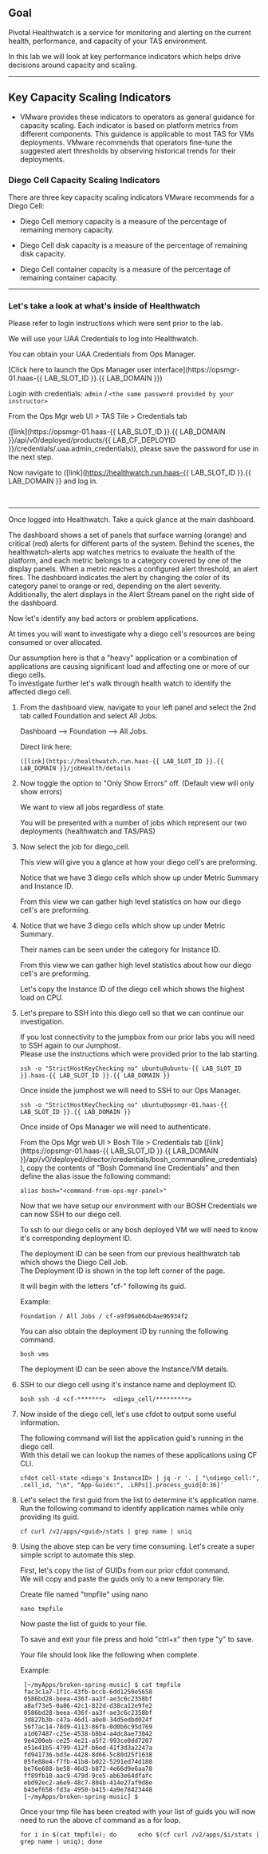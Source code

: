 ## Goal

Pivotal Healthwatch is a service for monitoring and alerting on the current health, performance, and capacity of your TAS environment.  

In this lab we will look at key performance indicators which helps drive decisions around capacity and scaling.    

---


## Key Capacity Scaling Indicators  

- VMware provides these indicators to operators as general guidance for capacity scaling. Each indicator is based on platform metrics from different components. This guidance is applicable to most TAS for VMs deployments. VMware recommends that operators fine-tune the suggested alert thresholds by observing historical trends for their deployments.

### Diego Cell Capacity Scaling Indicators

There are three key capacity scaling indicators VMware recommends for a Diego Cell:

- Diego Cell memory capacity is a measure of the percentage of remaining memory capacity. 

- Diego Cell disk capacity is a measure of the percentage of remaining disk capacity. 

- Diego Cell container capacity is a measure of the percentage of remaining container capacity. 

---

### Let's take a look at what's inside of Healthwatch  

Please refer to login instructions which were sent prior to the lab.  

We will use your UAA Credentials to log into Healthwatch.  

You can obtain your UAA Credentials from Ops Manager.  

[Click here to launch the Ops Manager user interface](https://opsmgr-01.haas-{{ LAB_SLOT_ID }}.{{ LAB_DOMAIN }})

Login with credentials: `admin` / `<the same password provided by your instructor>`


From the Ops Mgr web UI > TAS Tile > Credentials tab

([link](https://opsmgr-01.haas-{{ LAB_SLOT_ID }}.{{ LAB_DOMAIN }}/api/v0/deployed/products/{{ LAB_CF_DEPLOYID }}/credentials/.uaa.admin_credentials)), please save the password for use in the next step.    


Now navigate to  ([link](https://healthwatch.run.haas-{{ LAB_SLOT_ID }}.{{ LAB_DOMAIN }}   and log in.  

<br/>

---

Once logged into Healthwatch.  Take a quick glance at the main dashboard.   


The dashboard shows a set of panels that surface warning (orange) and critical (red) alerts for different parts of the system. 
Behind the scenes, the healthwatch-alerts app watches metrics to evaluate the health of the platform, and each metric belongs to a category covered by 
one of the display panels. When a metric reaches a configured alert threshold, an alert fires. The dashboard indicates the alert by changing the color of its 
category panel to orange or red, depending on the alert severity. Additionally, the alert displays in the Alert Stream panel on the right side of the dashboard.


Now let's identify any bad actors or problem applications.   

At times you will want to investigate why a diego cell's resources are being consumed or over allocated.   

Our assumption here is that a "heavy" application or a combination of applications are causing significant load and affecting one or more of our diego cells.   
To investigate further let's walk through health watch to identify the affected diego cell.   


1.  From the dashboard view, navigate to your left panel and select the 2nd tab called Foundation and select All Jobs.

    Dashboard --> Foundation --> All Jobs. 
    
    Direct link here: 
    
    ```copy-and-edit
    ([link](https://healthwatch.run.haas-{{ LAB_SLOT_ID }}.{{ LAB_DOMAIN }}/jobHealth/details
    ```
    
2. Now toggle the option to "Only Show Errors" off.   (Default view will only show errors) 

   We want to view all jobs regardless of state. 
   
   You will be presented with a number of jobs which represent our two deployments (healthwatch and TAS/PAS)
   

3. Now select the job for diego_cell.  
   
   This view will give you a glance at how your diego cell's are preforming.   
   
   Notice that we have 3 diego cells which show up under Metric Summary and Instance ID.   
   
   From this view we can gather high level statistics on how our diego cell's are preforming. 
   
   
      
4. Notice that we have 3 diego cells which show up under Metric Summary.

   Their names can be seen under the category for Instance ID.   
   
   From this view we can gather high level statistics about how our diego cell's are preforming. 
   
   Let's copy the Instance ID of the diego cell which shows the highest load on CPU.  
   

5. Let's prepare to SSH into this diego cell so that we can continue our investigation.       

   If you lost connectivity to the jumpbox from our prior labs you will need to SSH again to our Jumphost.   
   Please use the instructions which were provided prior to the lab starting.   

   ```execute
   ssh -o "StrictHostKeyChecking no" ubuntu@ubuntu-{{ LAB_SLOT_ID }}.haas-{{ LAB_SLOT_ID }}.{{ LAB_DOMAIN }}
   ```

   Once inside the jumphost we will need to SSH to our Ops Manager.  

   ```execute
   ssh -o "StrictHostKeyChecking no" ubuntu@opsmgr-01.haas-{{ LAB_SLOT_ID }}.{{ LAB_DOMAIN }}
   ```


   Once inside of Ops Manager we will need to authenticate.


   From the Ops Mgr web UI > Bosh Tile > Credentials tab ([link](https://opsmgr-01.haas-{{ LAB_SLOT_ID }}.{{ LAB_DOMAIN }}/api/v0/deployed/director/credentials/bosh_commandline_credentials)), copy the contents of "Bosh Command line Credentials" and then define the alias issue the following command:  

   ```copy-and-edit
   alias bosh="<command-from-ops-mgr-panel>"
   ```
   
   Now that we have setup our environment with our BOSH Credentials we can now SSH to our diego cell.
   
   To ssh to our diego cells or any bosh deployed VM we will need to know it's corresponding deployment ID.   
   
   The deployment ID can be seen from our previous healthwatch tab which shows the Diego Cell Job.   
   The Deployment ID is shown in the top left corner of the page.   
   
   It will begin with the letters "cf-" following its guid.   
   
   Example: 
   
   ```
   Foundation / All Jobs / cf-a9f06a06db4ae96934f2
   ```
   
   You can also obtain the deployment ID by running the following command.   
   
   ```execute
   bosh vms
   ```
   
   The deployment ID can be seen above the Instance/VM details.   
   
   
   
      
6. SSH to our diego cell using it's instance name and deployment ID.  

   ```copy-and-edit
   bosh ssh -d <cf-*******>  <diego_cell/*********>
   ```
      
7. Now inside of the diego cell, let's use cfdot to output some useful information.     
   
   The following command will list the application guid's running in the diego cell.   
   With this detail we can lookup the names of these applications using CF CLI.    
   
   ```copy-and-edit
   cfdot cell-state <diego's InstanceID> | jq -r '. | "\ndiego_cell:", .cell_id, "\n", "App-Guids:", .LRPs[].process_guid[0:36]'
   ```
   
8. Let's select the first guid from the list to determine it's application name.
   Run the following command to identify application names while only providing its guid.  
      
   ```copy-and-edit
   cf curl /v2/apps/<guid>/stats | grep name | uniq
   ```
   
9. Using the above step can be very time consuming. 
   Let's create a super simple script to automate this step. 
   
   First, let's copy the list of GUIDs from our prior cfdot command.   
   We will copy and paste the guids only to a new temporary file.   
   
   Create file named "tmpfile" using nano
   
   ```execute-2
   nano tmpfile
   ```
   
   Now paste the list of guids to your file. 
   
   To save and exit your file press and hold "ctrl+x" then type "y" to save.   
   
   Your file should look like the following when complete.   
   
   Example: 
   ```
    [~/myApps/broken-spring-music] $ cat tmpfile 
    fac3c1a7-1f1c-43fb-bccb-6dd1250e5658
    0586bd28-beea-436f-aa3f-ae3c6c2358bf
    a8af73e5-0a86-42c1-822d-d38ca12e9fe2
    0586bd28-beea-436f-aa3f-ae3c6c2358bf
    3d827b3b-c47a-46d1-a0e0-34d5edbd024f
    56f7ac14-78d9-4113-86fb-0d0b6c95d769
    a1d67487-c25e-4538-b8b4-a4dc8ae73042
    9e4200eb-ce25-4e21-a5f2-993ce0dd7207
    e51e41b5-4799-412f-b6ed-41f3d3a2247a
    fd941736-bd3e-4428-8d66-5c80d25f1638
    05fe88e4-f7fb-41b8-b022-5291ed74d188
    be76e688-be58-46d3-b872-4e66d9e6aa78
    ff89fb10-aac9-479d-9ce5-ab63e64dfafc
    ebd92ec2-a6e9-48c7-804b-414e27af9d8e
    b43ef658-fd3a-4950-b415-4a9e78423448
    [~/myApps/broken-spring-music] $ 
   ```
      
   Once your tmp file has been created with your list of guids you will now need to run the above cf command as a for loop. 
   
   ```execute-2
   for i in $(cat tmpfile); do      echo $(cf curl /v2/apps/$i/stats | grep name | uniq); done
   ```


